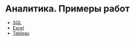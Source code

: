 # Аналитика. Примеры работ
- [SQL][]
- [Excel][]
- [Tableau][]

[SQL]: https://github.com/mksmpc/SQL_Interactive
[Excel]: /Excel%20(ML)/
[Tableau]: https://public.tableau.com/views/SuperstoreDashboard_16448447496050/SalesDashboard
